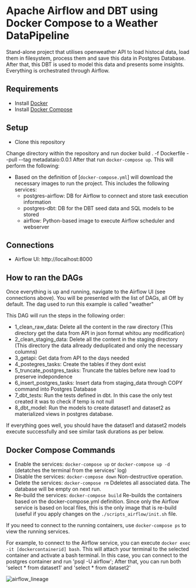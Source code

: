 # Apache Airflow and DBT using Docker Compose to a Weather DataPipeline
Stand-alone project that utilises openweather API to load histocal data, load them in filesystem, process them and save this data in Postgres Database. After that, this DBT is used to model this data and presents some insights. Everything is orchestrated through Airflow.


## Requirements 
* Install [Docker](https://www.docker.com/products/docker-desktop)
* Install [Docker Compose](https://docs.docker.com/compose/install/)

## Setup 
* Clone this repository

Change directory within the repository and run 
docker build . -f Dockerfile --pull --tag metadataio:0.0.1
After that run `docker-compose up`. This will perform the following:
* Based on the definition of [`docker-compose.yml`] will download the necessary images to run the project. This includes the following services:
  * postgres-airflow: DB for Airflow to connect and store task execution information
  * postgres-dbt: DB for the DBT seed data and SQL models to be stored
  * airflow: Python-based image to execute Airflow scheduler and webserver

## Connections
* Airflow UI: http://localhost:8000

## How to ran the DAGs
Once everything is up and running, navigate to the Airflow UI (see connections above). You will be presented with the list of DAGs, all Off by default.
The dag used to run this example is called "weather"

This DAG will run the steps in the following order: 
- 1_clean_raw_data: Delete all the content in the raw directory (This directory get the data from API in json format whitou any modification)
- 2_clean_staging_data: Delete all the content in the staging directory (This directory the data allready deduplicated and only the necessary columns)
- 3_getapi: Get data from API to the days needed
- 4_postegres_tasks: Create the tables if they dont exist
- 5_truncate_postgres_tasks: Truncate the tables before new load to preserve indepondence
- 6_insert_postgres_tasks: Insert data from staging_data through COPY command into Postgres Database
- 7_dbt_tests: Run the tests defined in dbt. In this case the only test created it was to check if temp is not null 
- 8_dbt_model: Run the models to create dataset1 and dataset2 as materialized views in postgres database.


If everything goes well, you should have the dataset1 and dataset2 models execute successfully and see similar task durations as per below.

## Docker Compose Commands
* Enable the services: `docker-compose up` or `docker-compose up -d` (detatches the terminal from the services' log)
* Disable the services: `docker-compose down` Non-destructive operation.
* Delete the services: `docker-compose rm` Ddeletes all associated data. The database will be empty on next run.
* Re-build the services: `docker-compose build` Re-builds the containers based on the docker-compose.yml definition. Since only the Airflow service is based on local files, this is the only image that is re-build (useful if you apply changes on the `./scripts_airflow/init.sh` file. 

If you need to connect to the running containers, use `docker-compose ps` to view the running services.

For example, to connect to the Airflow service, you can execute `docker exec -it [dockercontainerid] bash`. This will attach your terminal to the selected container and activate a bash terminal.
In this case, you can connect to the postgres container and run 'psql -U airflow'; After that, you can run both 'select * from dataset1' and 'select * from dataset2'


![airflow_lineage](https://user-images.githubusercontent.com/25934101/184164570-7bddb413-a3c5-4e49-96dd-9ca1bb9b60ff.PNG)
